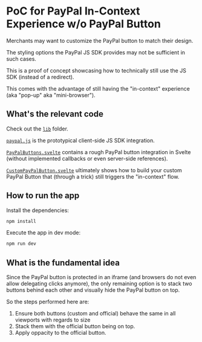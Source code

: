 # PoC for PayPal In-Context Experience w/o PayPal Button

Merchants may want to customize the PayPal button to match their design.

The styling options the PayPal JS SDK provides may not be sufficient in such cases.

This is a proof of concept showcasing how to technically still use the JS SDK (instead of a redirect).

This comes with the advantage of still having the "in-context" experience (aka "pop-up" aka "mini-browser").

## What's the relevant code

Check out the [`lib`](./src/lib) folder. 

[`paypal.js`](./src/lib/paypal.js) is the prototypical client-side JS SDK integration.

[`PayPalButtons.svelte`](./src/lib/PayPalButtons.svelte) contains a rough PayPal button integration in Svelte (without implemented callbacks or even server-side references).

[`CustomPayPalButton.svelte`](./src/lib/CustomPayPalButton.svelte) ultimately shows how to build your custom PayPal Button that (through a trick) still triggers the "in-context" flow.

## How to run the app

Install the dependencies:

```bash
npm install
```

Execute the app in dev mode:

```bash
npm run dev
```

## What is the fundamental idea

Since the PayPal button is protected in an iframe (and browsers do not even allow delegating clicks anymore), the only remaining option is to stack two buttons behind each other and visually hide the PayPal button on top.

So the steps performed here are:
1. Ensure both buttons (custom and official) behave the same in all viewports with regards to size
2. Stack them with the official button being on top.
3. Apply oppacity to the official button.
